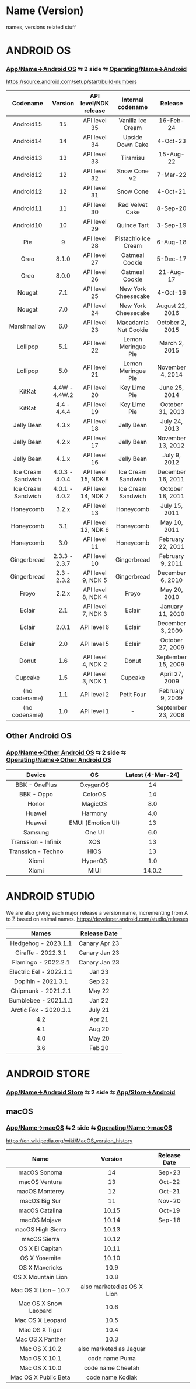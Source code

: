 # Name (Version)
names, versions related stuff

# ANDROID OS
### [App/Name→Android OS](/App/Name#android-os) ⇆ 2 side ⇆ [Operating/Name→Android](/Operating/Name#android)

https://source.android.com/setup/start/build-numbers

|Codename|	Version	|API level/NDK release|Internal codename|Release
|:-:|:-:|:-:|:-:|:-:
|Android15 |	15|	API level 35|Vanilla Ice Cream|16-Feb-24
|Android14 |	14|	API level 34|Upside Down Cake|4-Oct-23
|Android13 |	13|	API level 33|Tiramisu|15-Aug-22
|Android12 |	12|	API level 32|Snow Cone v2|7-Mar-22
|Android12 |	12|	API level 31|Snow Cone|4-Oct-21
|Android11 |	11|	API level 30|Red Velvet Cake|8-Sep-20
|Android10 |	10|	API level 29|Quince Tart|3-Sep-19
|Pie|	9|	API level 28|Pistachio Ice Cream|6-Aug-18
|Oreo|	8.1.0|	API level 27|Oatmeal Cookie|5-Dec-17
|Oreo|	8.0.0|	API level 26|Oatmeal Cookie|21-Aug-17
|Nougat|	7.1|	API level 25|New York Cheesecake|4-Oct-16
|Nougat|	7.0|	API level 24|New York Cheesecake|August 22, 2016
|Marshmallow|	6.0|	API level 23|	Macadamia Nut Cookie|October 2, 2015
|Lollipop|	5.1|	API level 22|Lemon Meringue Pie|March 2, 2015
|Lollipop|	5.0|	API level 21|Lemon Meringue Pie|November 4, 2014
|KitKat|	4.4W - 4.4W.2|	API level 20|Key Lime Pie|June 25, 2014
|KitKat|	4.4 - 4.4.4|	API level 19|Key Lime Pie|October 31, 2013
|Jelly Bean|	4.3.x|	API level 18|Jelly Bean|July 24, 2013
|Jelly Bean|	4.2.x|	API level 17|Jelly Bean|November 13, 2012
|Jelly Bean|	4.1.x|	API level 16|Jelly Bean|July 9, 2012
|Ice Cream Sandwich|	4.0.3 - 4.0.4|	API level 15, NDK 8|Ice Cream Sandwich|December 16, 2011
|Ice Cream Sandwich|	4.0.1 - 4.0.2|	API level 14, NDK 7|Ice Cream Sandwich|October 18, 2011
|Honeycomb|	3.2.x|	API level 13|Honeycomb|July 15, 2011
|Honeycomb|	3.1|	API level 12, NDK 6|Honeycomb|May 10, 2011
|Honeycomb|	3.0|	API level 11|Honeycomb|February 22, 2011
|Gingerbread|	2.3.3 - 2.3.7|	API level 10|Gingerbread|February 9, 2011
|Gingerbread|	2.3 - 2.3.2|	API level 9, NDK 5|Gingerbread|December 6, 2010
|Froyo|	2.2.x|	API level 8, NDK 4|Froyo|May 20, 2010
|Eclair|	2.1|	API level 7, NDK 3|Eclair|January 11, 2010
|Eclair|	2.0.1|	API level 6|Eclair|December 3, 2009
|Eclair|	2.0|	API level 5|Eclair|October 27, 2009
|Donut|	1.6|	API level 4, NDK 2|Donut|	September 15, 2009
|Cupcake|	1.5|	API level 3, NDK 1|Cupcake|April 27, 2009
|(no codename)|	1.1|	API level 2|Petit Four|February 9, 2009
|(no codename)|	1.0|	API level 1|-|September 23, 2008

## Other Android OS
### [App/Name→Other Android OS](/App/Name#other-android-os) ⇆ 2 side ⇆ [Operating/Name→Other Android OS](/Operating/Name#other-android-os)

| Device  | OS | Latest (4-Mar-24)|
|:-:|:-:|:-:|
|BBK - OnePlus | OxygenOS|14
|BBK - Oppo | ColorOS| 14|
|Honor | MagicOS|8.0|
|Huawei | Harmony| 4.0|
|Huawei | EMUI (Emotion UI)|13|
|Samsung | One UI|6.0|
|Transsion - Infinix | XOS|13|
|Transsion - Techno | HiOS|13|
|Xiomi | HyperOS|1.0|
|Xiomi | MIUI| 14.0.2|

# ANDROID STUDIO

We are also giving each major release a version name, incrementing from A to Z based on animal names.
https://developer.android.com/studio/releases

| Names  | Release Date |
| :---:  | :---:  |
| Hedgehog - 2023.1.1  | Canary Apr 23  |
| Giraffe - 2022.3.1  | Canary Jan 23  |
| Flamingo - 2022.2.1  | Canary Jan 23  |
| Electric Eel - 2022.1.1  | Jan 23  |
| Doplhin - 2021.3.1  | Sep 22  |
| Chipmunk - 2021.2.1  | May 22  |
| Bumblebee - 2021.1.1  | Jan 22  |
| Arctic Fox - 2020.3.1  | July 21  |
| 4.2  | Apr 21  |
| 4.1  | Aug 20  |
| 4.0  | May 20  |
| 3.6  | Feb 20  |


# ANDROID STORE
### [App/Name→Android Store](/App/Name#android-store) ⇆ 2 side ⇆ [App/Store→Android](/App/Store#android)

## macOS
### [App/Name→macOS](/App/Name#macOS) ⇆ 2 side ⇆ [Operating/Name→macOS](/Operating/Name#macOS)

https://en.wikipedia.org/wiki/MacOS_version_history

|Name|Version|Release Date|
|:-:|:-:|:-:
|macOS Sonoma | 14|Sep-23
|macOS Ventura | 13|Oct-22
|macOS Monterey | 12|Oct-21
|macOS Big Sur | 11|Nov-20
|macOS Catalina | 10.15|Oct-19
|macOS Mojave | 10.14|Sep-18
|macOS High Sierra | 10.13|
|macOS Sierra | 10.12|
|OS X El Capitan | 10.11|
|OS X Yosemite | 10.10|
|OS X Mavericks | 10.9|
|OS X Mountain Lion | 10.8|
|Mac OS X Lion – 10.7 | also marketed as OS X Lion|
|Mac OS X Snow Leopard | 10.6|
|Mac OS X Leopard | 10.5|
|Mac OS X Tiger | 10.4|
|Mac OS X Panther | 10.3|
|Mac OS X 10.2 | also marketed as Jaguar|
|Mac OS X 10.1 | code name Puma|
|Mac OS X 10.0 | code name Cheetah|
|Mac OS X Public Beta | code name Kodiak|
